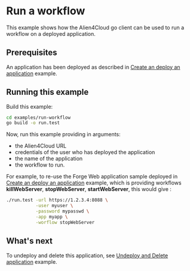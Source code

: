 # Run a workflow

This example shows how the Alien4Cloud go client can be used to run a workflow on
a deployed application.

## Prerequisites

An application has been deployed as described in [Create an deploy an application](../create-deploy-app/README.md) example.

## Running this example

Build this example:

```bash
cd examples/run-workflow
go build -o run.test
```

Now, run this example providing in arguments:
* the Alien4Cloud URL
* credentials of the user who has deployed the application
* the name of the application
* the workflow to run.

For example, to re-use the Forge Web application sample deployed in [Create an deploy an application](../create-deploy-app/README.md) example,
which is providing workflows **killWebServer**, **stopWebServer**, **startWebServer**, this would give :

```bash
./run.test -url https://1.2.3.4:8088 \
           -user myuser \
           -password mypasswd \
           -app myapp \
           -worflow stopWebServer
```

## What's next

To undeploy and delete this application, see [Undeploy and Delete application](../undeploy-delete-app/README.md) example.
